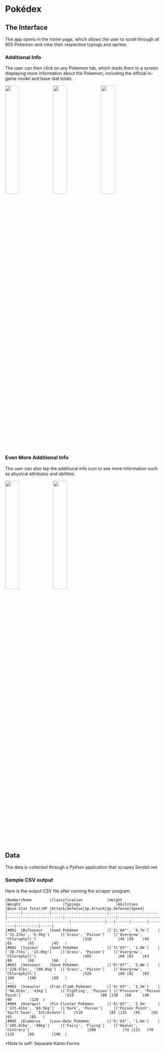 # Pokédex

## The Interface 

The app opens in the home page, which allows the user to scroll through all 905 Pokemon and view their respective typings and sprites. 

### Additional Info 

The user can then click on any Pokemon tab, which leads them to a screen displaying more information about the Pokemon, including the official in-game model and base stat totals.

<p float="left">
  <img src="https://user-images.githubusercontent.com/92560993/176733393-45d9279e-c4b8-45bb-8c0b-697f1c4ae394.PNG" width=30% height=30%>
  <img src="https://user-images.githubusercontent.com/92560993/176733391-d2148150-0f47-4882-9ccf-0e933e22c276.PNG" width=30% height=30%>
  <img src="https://user-images.githubusercontent.com/92560993/176733388-5ebea340-e34e-418c-9671-d8368f0f272c.PNG" width=30% height=30%>
</p>

### Even More Additional Info 
The user can also tap the additional info icon to see more information such as physical attributes and abilities. 

<p float="left">
  <img src="https://user-images.githubusercontent.com/92560993/176733387-370fc40a-7d63-4ae2-ab48-4b073129e658.PNG" width=30% height=30%>
  <img src="https://user-images.githubusercontent.com/92560993/176733381-f057640b-a88d-4a00-8038-17a5a3c78fae.PNG" width=30% height=30%>
</p>

## Data

The data is collected through a Python application that scrapes Serebii.net. 

### Sample CSV output 

Here is the output CSV file after running the scraper program.

```
|Number|Name        |Classification           |Height                |Weight                   |Typings                |Abilities                                       |Base Stat Total|HP |Attack|Defense|Sp.Attack|Sp.Defense|Speed|
|------|------------|-------------------------|----------------------|-------------------------|-----------------------|------------------------------------------------|---------------|---|------|-------|---------|----------|-----|
|#001  |Bulbasaur   |Seed Pokémon             |['2\'04"', '0.7m']    |['15.2lbs', '6.9kg']     |['Grass', 'Poison']    |['Overgrow', 'Chlorophyll']                     |318            |45 |49    |49     |65       |65        |45   |
|#002  |Ivysaur     |Seed Pokémon             |['3\'03"', '1.0m']    |['28.7lbs', '13.0kg']    |['Grass', 'Poison']    |['Overgrow', 'Chlorophyll']                     |405            |60 |62    |63     |80       |80        |60   |
|#003  |Venusaur    |Seed Pokémon             |['6\'07"', '2.0m']    |['220.5lbs', '100.0kg']  |['Grass', 'Poison']    |['Overgrow', 'Chlorophyll']                     |525            |80 |82    |83     |100      |100       |80   |
|...
|#903  |Sneasler    |Free Climb Pokémon       |['4\'03"', '1.3m']    |['94.8lbs', '43kg']      |['Fighting', 'Poison'] |['Pressure', 'Poison Touch']                    |510            |80 |130   |60     |40       |80        |120  |
|#904  |Overqwil    |Pin Cluster Pokémon      |['8\'02"', '2.5m'     |['133.4lbs', '60.5kg']   |['Dark', 'Poison']     |['Poison Point', 'Swift Swim', 'Intimidate']    |510            |85 |115   |95     |65       |65        |85   |
|#905  |Enamorus    |Love-Hate Pokémon        |['5\'03"', '1.6m']    |['105.8lbs', '48kg']     |['Fairy', 'Flying']    |['Healer', 'Contrary']                          |580            |74 |115   |70     |135      |80        |106  |
```
*Note to self: Separate Kanto Forms
